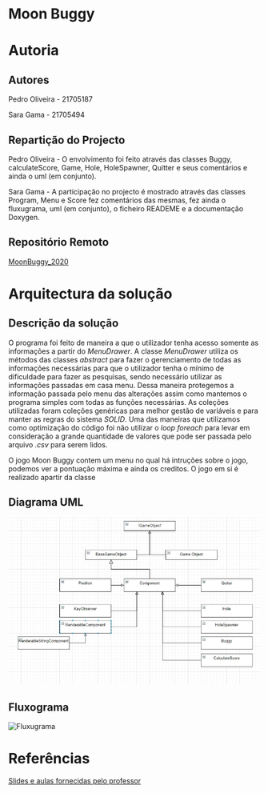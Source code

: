 # Moon Buggy

# Autoria

## Autores

Pedro Oliveira - 21705187

Sara Gama - 21705494

## Repartição do Projecto

Pedro Oliveira - O envolvimento foi feito através das classes Buggy, calculateScore, Game, Hole, 
HoleSpawner, Quitter e seus comentários e ainda o uml (em conjunto).

Sara Gama - A participação no projecto é mostrado através das classes Program, Menu e Score
fez comentários das mesmas, fez ainda o fluxugrama, uml (em conjunto), o ficheiro 
READEME e a documentação Doxygen.


## Repositório Remoto
 [MoonBuggy_2020](https://github.com/serapinta/MoonBuggy_2020)

# Arquitectura da solução

## Descrição da solução

O programa foi feito de maneira a que o utilizador tenha acesso somente as informações a 
partir do _MenuDrawer_. A classe _MenuDrawer_ utiliza os métodos das classes _abstract_ 
para fazer o gerenciamento de todas as informações necessárias para que o utilizador tenha 
o mínimo de dificuldade para fazer as pesquisas, sendo necessário utilizar as informações 
passadas em casa menu. Dessa maneira protegemos a informação passada pelo menu das alterações
assim como mantemos o programa simples com todas as funções necessárias.
As coleções utilizadas foram coleções genéricas para melhor gestão de variáveis e para manter
as regras do sistema _SOLID_.
Uma das maneiras que utilizamos como optimização do código foi não utilizar o _loop foreach_
para levar em consideração a grande quantidade de valores que pode ser passada pelo arquivo 
_.csv_ para serem lidos.

O jogo Moon Buggy contem um menu no qual há intruções sobre o jogo, podemos ver a pontuação máxima e ainda os 
creditos. O jogo em si é realizado apartir da classe 

## Diagrama UML 

![UML](https://github.com/serapinta/MoonBuggy_2020/blob/master/Imagens/uml.jpg)

## Fluxograma
![Fluxugrama](https://github.com/serapinta/MoonBuggy_2020/blob/master/Imagens/Fluxograma_moonBuggy.png)

# Referências

[Slides e aulas fornecidas pelo professor](https://github.com/VideojogosLusofona/lp2_2020_aulas)

